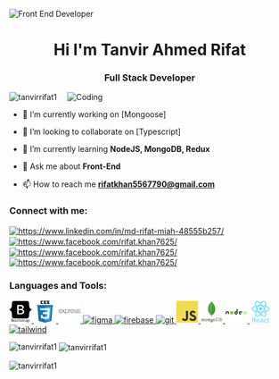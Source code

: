 ![Front End Developer](https://media.licdn.com/dms/image/D5616AQHxSEWQAWxX_w/profile-displaybackgroundimage-shrink_350_1400/0/1695289964510?e=1700697600&v=beta&t=bowynXNHQMki5uUwngLLHCKw1r8eEy7uwU6ouag4H-Q)

<h1 align="center">Hi I'm Tanvir Ahmed Rifat</h1>
<h3 align="center">Full Stack Developer</h3>

<img align="right" width="400" src="https://media2.giphy.com/media/qgQUggAC3Pfv687qPC/giphy.gif" alt="Coding" />

<p align="left"> <img src="https://komarev.com/ghpvc/?username=tanvirrifat1&label=Profile%20views&color=0e75b6&style=flat" alt="tanvirrifat1" /> </p>

- 🔭 I’m currently working on [Mongoose]

- 👯 I’m looking to collaborate on [Typescript]
- 🌱 I’m currently learning **NodeJS, MongoDB, Redux**

- 💬 Ask me about **Front-End**

- 📫 How to reach me **rifatkhan5567790@gmail.com**

<h3 align="left">Connect with me:</h3>
<p align="left">
<a href="https://linkedin.com/in/https://www.linkedin.com/in/md-rifat-miah-48555b257/" target="blank"><img align="center" src="https://raw.githubusercontent.com/rahuldkjain/github-profile-readme-generator/master/src/images/icons/Social/linked-in-alt.svg" alt="https://www.linkedin.com/in/md-rifat-miah-48555b257/" height="30" width="40" /></a>
<a href="https://fb.com/https://www.facebook.com/rifat.khan7625/" target="blank"><img align="center" src="https://raw.githubusercontent.com/rahuldkjain/github-profile-readme-generator/master/src/images/icons/Social/facebook.svg" alt="https://www.facebook.com/rifat.khan7625/" height="30" width="40" /></a>
<a href="https://web.whatsapp.com/" target="blank"><img align="center" src="https://raw.githubusercontent.com/rahuldkjain/github-profile-readme-generator/master/src/images/icons/Social/whatsapp.svg" alt="https://www.facebook.com/rifat.khan7625/" height="30" width="40" /></a>
<a href="https://twitter.com/RifatKh77041896" target="blank"><img align="center" src="https://raw.githubusercontent.com/rahuldkjain/github-profile-readme-generator/master/src/images/icons/Social/twitter.svg" alt="https://www.facebook.com/rifat.khan7625/" height="30" width="40" /></a>
</p>


<h3 align="left">Languages and Tools:</h3>
<p align="left"> <a href="https://getbootstrap.com" target="_blank" rel="noreferrer"> <img src="https://raw.githubusercontent.com/devicons/devicon/master/icons/bootstrap/bootstrap-plain-wordmark.svg" alt="bootstrap" width="40" height="40"/> </a> <a href="https://www.w3schools.com/css/" target="_blank" rel="noreferrer"> <img src="https://raw.githubusercontent.com/devicons/devicon/master/icons/css3/css3-original-wordmark.svg" alt="css3" width="40" height="40"/> </a> <a href="https://expressjs.com" target="_blank" rel="noreferrer"> <img src="https://raw.githubusercontent.com/devicons/devicon/master/icons/express/express-original-wordmark.svg" alt="express" width="40" height="40"/> </a> <a href="https://www.figma.com/" target="_blank" rel="noreferrer"> <img src="https://www.vectorlogo.zone/logos/figma/figma-icon.svg" alt="figma" width="40" height="40"/> </a> <a href="https://firebase.google.com/" target="_blank" rel="noreferrer"> <img src="https://www.vectorlogo.zone/logos/firebase/firebase-icon.svg" alt="firebase" width="40" height="40"/> </a> <a href="https://git-scm.com/" target="_blank" rel="noreferrer"> <img src="https://www.vectorlogo.zone/logos/git-scm/git-scm-icon.svg" alt="git" width="40" height="40"/> </a> <a href="https://developer.mozilla.org/en-US/docs/Web/JavaScript" target="_blank" rel="noreferrer"> <img src="https://raw.githubusercontent.com/devicons/devicon/master/icons/javascript/javascript-original.svg" alt="javascript" width="40" height="40"/> </a> <a href="https://www.mongodb.com/" target="_blank" rel="noreferrer"> <img src="https://raw.githubusercontent.com/devicons/devicon/master/icons/mongodb/mongodb-original-wordmark.svg" alt="mongodb" width="40" height="40"/> </a> <a href="https://nodejs.org" target="_blank" rel="noreferrer"> <img src="https://raw.githubusercontent.com/devicons/devicon/master/icons/nodejs/nodejs-original-wordmark.svg" alt="nodejs" width="40" height="40"/> </a> <a href="https://reactjs.org/" target="_blank" rel="noreferrer"> <img src="https://raw.githubusercontent.com/devicons/devicon/master/icons/react/react-original-wordmark.svg" alt="react" width="40" height="40"/> </a> <a href="https://tailwindcss.com/" target="_blank" rel="noreferrer"> <img src="https://www.vectorlogo.zone/logos/tailwindcss/tailwindcss-icon.svg" alt="tailwind" width="40" height="40"/> </a> </p>

<p><img align="left" src="https://github-readme-stats.vercel.app/api/top-langs?username=tanvirrifat1&show_icons=true&locale=en&layout=compact" alt="tanvirrifat1" /></p>

<p>&nbsp;<img align="center" src="https://github-readme-stats.vercel.app/api?username=tanvirrifat1&show_icons=true&locale=en" alt="tanvirrifat1" /></p>

<p><img align="center" src="https://github-readme-streak-stats.herokuapp.com/?user=tanvirrifat1&" alt="tanvirrifat1" /></p>



